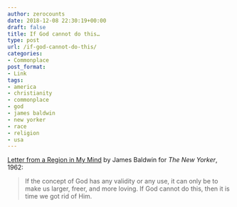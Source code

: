 ```yaml
---
author: zerocounts
date: 2018-12-08 22:30:19+00:00
draft: false
title: If God cannot do this…
type: post
url: /if-god-cannot-do-this/
categories:
- Commonplace
post_format:
- Link
tags:
- america
- christianity
- commonplace
- god
- james baldwin
- new yorker
- race
- religion
- usa
---
```


[Letter from a Region in My Mind](https://www.newyorker.com/magazine/1962/11/17/letter-from-a-region-in-my-mind) by James Baldwin for _The New Yorker_, 1962:



<blockquote>If the concept of God has any validity or any use, it can only be to make us larger, freer, and more loving. If God cannot do this, then it is time we got rid of Him.</blockquote>
